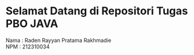 # Selamat Datang di Repositori Tugas PBO JAVA

Nama : Raden Rayyan Pratama Rakhmadie<br>
NPM : 212310034<br>